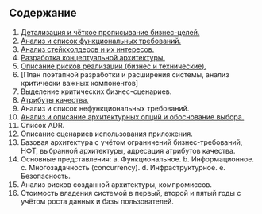 ## Содержание
1.	[Детализация и чёткое прописывание бизнес-целей.](contents/buisness_goals.md)
2.	[Анализ и список функциональных требований.](contents/functional_requirenments.md)
3.	[Анализ стейкхолдеров и их интересов.](contents/stakeholders.md)
4.	[Разработка концептуальной архитектуры.](contents/conceptual_architecture.md)
5.	[Описание рисков реализации (бизнес и технические).](contents/risks.md)
6.	[План поэтапной разработки и расширения системы, анализ критически важных компонентов] 
7.	Выделение критических бизнес-сценариев.
8.	[Атрибуты качества.](contents/quality_attributes.md)
9.	Анализ и список нефункциональных требований.
10.	[Анализ и описание архитектурных опций и обоснование выбора.](contents/architecture_options.md) 
11.	Список ADR. 
12.	Описание сценариев использования приложения. 
13.	Базовая архитектура с учётом ограничений бизнес-требований, НФТ, выбранной архитектуры, адресация атрибутов качества.
14.	Основные представления: 
a.	Функциональное. 
b.	Информационное.
c.	Многозадачность (concurrency).
d.	Инфраструктурное.
e.	Безопасность. 
15.	Анализ рисков созданной архитектуры, компромиссов.
16.	Стоимость владения системой в первый, второй и пятый годы с учётом роста данных и базы пользователей. 


